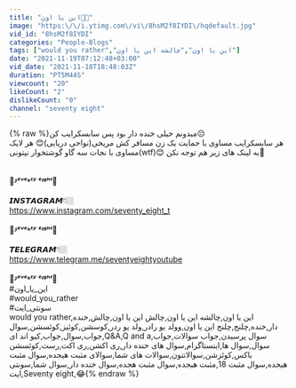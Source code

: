 ```yaml
---
title: "این یا اون🤔😂"
image: "https:\/\/i.ytimg.com\/vi\/8hsM2f8IYDI\/hqdefault.jpg"
vid_id: "8hsM2f8IYDI"
categories: "People-Blogs"
tags: ["would you rather","این یا اون","چالشه این یا اون"]
date: "2021-11-19T07:12:48+03:00"
vid_date: "2021-11-18T18:48:03Z"
duration: "PT5M44S"
viewcount: "20"
likeCount: "2"
dislikeCount: "0"
channel: "seventy eight"
---
```

{% raw %}میدونم خیلی خنده دار بود پس سابسکرایب کن😔<br />هر سابسکرایب مساوی با حمایت یک زن مسافر کش مریخی(نواحی دریایی)😊 هر لایک مساوی با نجات سه گاو گوشتخوار نپتونی(wtf)😊 به لینک های زیر هم توجه نکن🌹<br /><br /><br />🧪_______________ᶳᵉᵛᵉᶰᵗʸ ᵉᶤᵍʰᵗ_______________🧪<br /><br />𝙄𝙉𝙎𝙏𝘼𝙂𝙍𝘼𝙈👇🏼<br /><a rel="nofollow" target="blank" href="https://www.instagram.com/seventy_eight_t">https://www.instagram.com/seventy_eight_t</a><br /><br />🧪_______________ᶳᵉᵛᵉᶰᵗʸ ᵉᶤᵍʰᵗ_______________🧪<br /><br />𝙏𝙀𝙇𝙀𝙂𝙍𝘼𝙈👇🏼<br /><a rel="nofollow" target="blank" href="https://www.telegram.me/seventyeightyoutube">https://www.telegram.me/seventyeightyoutube</a><br /><br />🧪_______________ᶳᵉᵛᵉᶰᵗʸ ᵉᶤᵍʰᵗ_______________🧪<br />#این_یا_اون<br />#would_you_rather<br />#سونتی_ایت<br />would you rather,این یا اون,چالشه این یا اون,چالش این یا اون,چالش,خنده دار,خنده,چلنج,چلنج این یا اون,وولد یو رادر,ولد یو ردر,کوسشن,کوئیز,کوئسشن,سوال جواب,سوال,جواب,کیو اند ای,Q&amp;A,Q and a,سوال پرسیدن,جواب سوالات,جواب سوال,سوال ها,اینستاگرام,سوال های خنده دار,ری اکشن,ری اکت,رست,کوئسشن باکس,کوئزشن,سوالاتتون,سوالات های شما,سوالای مثبت هیجده,سوال مثبت هیجده,سوال مثبت 18,مثبت هیجده,سوال مثبت هجده,سوال خنده دار,سوال شما,سونتی ایت,Seventy eight,😂{% endraw %}
